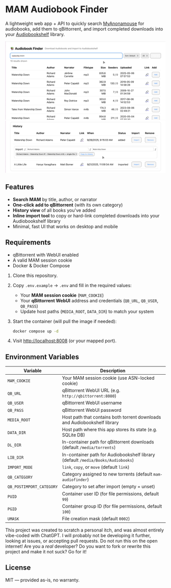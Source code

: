 # MAM Audiobook Finder

A lightweight web app + API to quickly search [MyAnonamouse](https://www.myanonamouse.net/) for audiobooks, add them to qBittorrent, and import completed downloads into your [Audiobookshelf](https://www.audiobookshelf.org/) library.

![Search](/app/static/screenshots/search.png)
![Import](/app/static/screenshots/import.png)


## Features

- **Search MAM** by title, author, or narrator  
- **One-click add to qBittorrent** (with its own category)  
- **History view** of all books you've added  
- **Inline import tool** to copy or hard-link completed downloads into your Audiobookshelf library  
- Minimal, fast UI that works on desktop and mobile

## Requirements

- qBittorrent with WebUI enabled  
- A valid MAM session cookie  
- Docker & Docker Compose


1. Clone this repository.
2. Copy `.env.example` → `.env` and fill in the required values:
   - Your **MAM session cookie** (`MAM_COOKIE`)
   - Your **qBittorrent WebUI** address and credentials (`QB_URL`, `QB_USER`, `QB_PASS`)
   - Update host paths (`MEDIA_ROOT`, `DATA_DIR`) to match your system
3. Start the container (will pull the image if needed):
   ```bash
   docker compose up -d
   ```
   
4. Visit [http://localhost:8008](http://localhost:8008) (or your mapped port).

## Environment Variables

| Variable               | Description                                                                 |
|------------------------|-----------------------------------------------------------------------------|
| `MAM_COOKIE`           | Your MAM session cookie (use ASN-locked cookie)                             |
| `QB_URL`               | qBittorrent WebUI URL (e.g. `http://qbittorrent:8080`)                      |
| `QB_USER`              | qBittorrent WebUI username                                                  |
| `QB_PASS`              | qBittorrent WebUI password                                                  |
| `MEDIA_ROOT`           | Host path that contains both torrent downloads and Audiobookshelf library   |
| `DATA_DIR`             | Host path where this app stores its state (e.g. SQLite DB)                  |
| `DL_DIR`               | In-container path for qBittorrent downloads (default `/media/torrents`)     |
| `LIB_DIR`              | In-container path for Audiobookshelf library (default `/media/Books/Audiobooks`) |
| `IMPORT_MODE`          | `link`, `copy`, or `move` (default `link`)                                  |
| `QB_CATEGORY`          | Category assigned to new torrents (default `mam-audiofinder`)               |
| `QB_POSTIMPORT_CATEGORY` | Category to set after import (empty = unset)                              |
| `PUID`                 | Container user ID (for file permissions, default `99`)                      |
| `PGID`                 | Container group ID (for file permissions, default `100`)                    |
| `UMASK`                | File creation mask (default `0002`)                                         |


This project was created to scratch a personal itch, and was almost entirely vibe-coded with ChatGPT. I will probably not be developing it further, looking at issues, or accepting pull requests.
Do not run this on the open internet! 
Are you a *real* developer? Do you want to fork or rewrite this project and make it not suck? Go for it!

## License

MIT — provided as-is, no warranty.